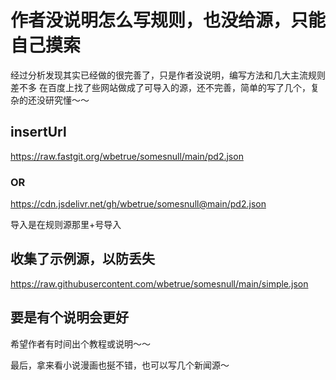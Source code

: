 # 作者没说明怎么写规则，也没给源，只能自己摸索
经过分析发现其实已经做的很完善了，只是作者没说明，编写方法和几大主流规则差不多
在百度上找了些网站做成了可导入的源，还不完善，简单的写了几个，复杂的还没研究懂～～

## insertUrl
https://raw.fastgit.org/wbetrue/somesnull/main/pd2.json

### OR
https://cdn.jsdelivr.net/gh/wbetrue/somesnull@main/pd2.json

导入是在规则源那里+号导入

## 收集了示例源，以防丢失
https://raw.githubusercontent.com/wbetrue/somesnull/main/simple.json

## 要是有个说明会更好
希望作者有时间出个教程或说明～～

最后，拿来看小说漫画也挻不错，也可以写几个新闻源～
